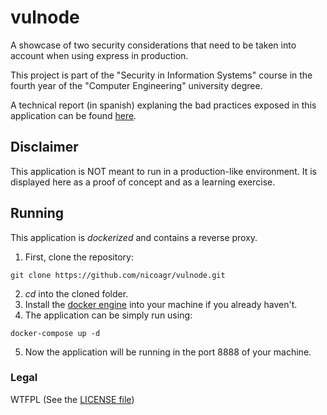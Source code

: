 # vulnode
A showcase of two security considerations that need to be taken into account when using express in production.

This project is part of the "Security in Information Systems" course in the fourth year of the "Computer Engineering" university degree.

A technical report (in spanish) explaning the bad practices exposed in this application can be found [here](https://github.com/nicoagr/vulnode/blob/master/laboratorio.pdf).

## Disclaimer

This application is NOT meant to run in a production-like environment. It is displayed here as a proof of concept and as a learning exercise.

## Running

This application is _dockerized_ and contains a reverse proxy.

1. First, clone the repository:
```
git clone https://github.com/nicoagr/vulnode.git
```
2. _cd_ into the cloned folder.
3. Install the [docker engine](https://docs.docker.com/engine/install/) into your machine if you already haven't.
4. The application can be simply run using:
```
docker-compose up -d
```
5. Now the application will be running in the port 8888 of your machine.


### Legal

WTFPL (See the [LICENSE file](https://github.com/nicoagr/vulnode/blob/master/LICENSE))
